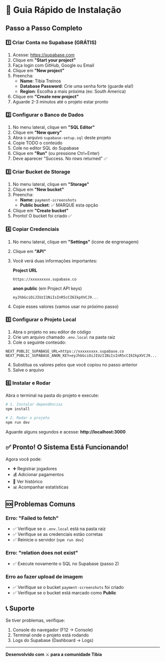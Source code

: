 # 🚀 Guia Rápido de Instalação

## Passo a Passo Completo

### 1️⃣ Criar Conta no Supabase (GRÁTIS)

1. Acesse: https://supabase.com
2. Clique em **"Start your project"**
3. Faça login com GitHub, Google ou Email
4. Clique em **"New project"**
5. Preencha:
   - **Name**: Tibia Treinos
   - **Database Password**: Crie uma senha forte (guarde ela!)
   - **Region**: Escolha a mais próxima (ex: South America)
6. Clique em **"Create new project"**
7. Aguarde 2-3 minutos até o projeto estar pronto

### 2️⃣ Configurar o Banco de Dados

1. No menu lateral, clique em **"SQL Editor"**
2. Clique em **"New query"**
3. Abra o arquivo `supabase-setup.sql` deste projeto
4. Copie TODO o conteúdo
5. Cole no editor SQL do Supabase
6. Clique em **"Run"** (ou pressione Ctrl+Enter)
7. Deve aparecer "Success. No rows returned" ✅

### 3️⃣ Criar Bucket de Storage

1. No menu lateral, clique em **"Storage"**
2. Clique em **"New bucket"**
3. Preencha:
   - **Name**: `payment-screenshots`
   - **Public bucket**: ✅ MARQUE esta opção
4. Clique em **"Create bucket"**
5. Pronto! O bucket foi criado ✅

### 4️⃣ Copiar Credenciais

1. No menu lateral, clique em **"Settings"** (ícone de engrenagem)
2. Clique em **"API"**
3. Você verá duas informações importantes:

   **Project URL**
   ```
   https://xxxxxxxxx.supabase.co
   ```

   **anon public** (em Project API keys)
   ```
   eyJhbGciOiJIUzI1NiIsInR5cCI6IkpXVCJ9...
   ```

4. Copie esses valores (vamos usar no próximo passo)

### 5️⃣ Configurar o Projeto Local

1. Abra o projeto no seu editor de código
2. Crie um arquivo chamado `.env.local` na pasta raiz
3. Cole o seguinte conteúdo:

```env
NEXT_PUBLIC_SUPABASE_URL=https://xxxxxxxxx.supabase.co
NEXT_PUBLIC_SUPABASE_ANON_KEY=eyJhbGciOiJIUzI1NiIsInR5cCI6IkpXVCJ9...
```

4. Substitua os valores pelos que você copiou no passo anterior
5. Salve o arquivo

### 6️⃣ Instalar e Rodar

Abra o terminal na pasta do projeto e execute:

```bash
# 1. Instalar dependências
npm install

# 2. Rodar o projeto
npm run dev
```

Aguarde alguns segundos e acesse: **http://localhost:3000**

## ✅ Pronto! O Sistema Está Funcionando!

Agora você pode:
- ➕ Registrar jogadores
- 💰 Adicionar pagamentos
- 📜 Ver histórico
- 📊 Acompanhar estatísticas

## 🆘 Problemas Comuns

### Erro: "Failed to fetch"
- ✅ Verifique se o `.env.local` está na pasta raiz
- ✅ Verifique se as credenciais estão corretas
- ✅ Reinicie o servidor (`npm run dev`)

### Erro: "relation does not exist"
- ✅ Execute novamente o SQL no Supabase (passo 2)

### Erro ao fazer upload de imagem
- ✅ Verifique se o bucket `payment-screenshots` foi criado
- ✅ Verifique se o bucket está marcado como **Public**

## 📞 Suporte

Se tiver problemas, verifique:
1. Console do navegador (F12 → Console)
2. Terminal onde o projeto está rodando
3. Logs do Supabase (Dashboard → Logs)

---

**Desenvolvido com** ⚔️ **para a comunidade Tibia**
